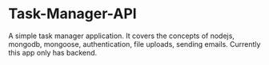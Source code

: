 # Task-Manager-API

A simple task manager application. It covers the concepts of nodejs, mongodb, mongoose, authentication, file uploads, sending emails. 
Currently this app only has backend.<br />
